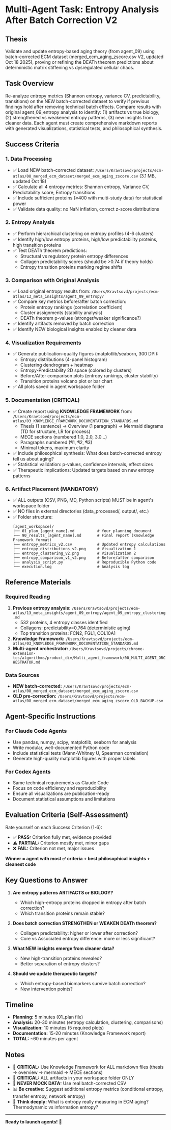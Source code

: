 # Multi-Agent Task: Entropy Analysis After Batch Correction V2

## Thesis
Validate and update entropy-based aging theory (from agent_09) using batch-corrected ECM dataset (merged_ecm_aging_zscore.csv V2, updated Oct 18 2025), proving or refining the DEATh theorem predictions about deterministic matrix stiffening vs dysregulated cellular chaos.

## Task Overview
Re-analyze entropy metrics (Shannon entropy, variance CV, predictability, transitions) on the NEW batch-corrected dataset to verify if previous findings hold after removing technical batch effects. Compare results with original agent_09_entropy analysis to identify: (1) artifacts vs true biology, (2) strengthened vs weakened entropy patterns, (3) new insights from cleaner data. Each agent must create comprehensive markdown reports with generated visualizations, statistical tests, and philosophical synthesis.

## Success Criteria

### 1. Data Processing
- ✅ Load NEW batch-corrected dataset: `/Users/Kravtsovd/projects/ecm-atlas/08_merged_ecm_dataset/merged_ecm_aging_zscore.csv` (3.1 MB, updated Oct 18)
- ✅ Calculate all 4 entropy metrics: Shannon entropy, Variance CV, Predictability score, Entropy transitions
- ✅ Include sufficient proteins (≥400 with multi-study data) for statistical power
- ✅ Validate data quality: no NaN inflation, correct z-score distributions

### 2. Entropy Analysis
- ✅ Perform hierarchical clustering on entropy profiles (4-6 clusters)
- ✅ Identify high/low entropy proteins, high/low predictability proteins, high transition proteins
- ✅ Test DEATh theorem predictions:
  - Structural vs regulatory protein entropy differences
  - Collagen predictability scores (should be >0.74 if theory holds)
  - Entropy transition proteins marking regime shifts

### 3. Comparison with Original Analysis
- ✅ Load original entropy results from: `/Users/Kravtsovd/projects/ecm-atlas/13_meta_insights/agent_09_entropy/`
- ✅ Compare key metrics before/after batch correction:
  - Protein entropy rankings (correlation coefficient)
  - Cluster assignments (stability analysis)
  - DEATh theorem p-values (stronger/weaker significance?)
- ✅ Identify artifacts removed by batch correction
- ✅ Identify NEW biological insights enabled by cleaner data

### 4. Visualization Requirements
- ✅ Generate publication-quality figures (matplotlib/seaborn, 300 DPI):
  - Entropy distributions (4-panel histogram)
  - Clustering dendrogram + heatmap
  - Entropy-Predictability 2D space (colored by clusters)
  - Before/After comparison plots (entropy rankings, cluster stability)
  - Transition proteins volcano plot or bar chart
- ✅ All plots saved in agent workspace folder

### 5. Documentation (CRITICAL)
- ✅ Create report using **KNOWLEDGE FRAMEWORK** from: `/Users/Kravtsovd/projects/ecm-atlas/03_KNOWLEDGE_FRAMEWORK_DOCUMENTATION_STANDARDS.md`
  - Thesis (1 sentence) → Overview (1 paragraph) → Mermaid diagrams (TD for structure, LR for process)
  - MECE sections (numbered 1.0, 2.0, 3.0...)
  - Paragraphs numbered (¶1, ¶2, ¶3)
  - Minimal tokens, maximum clarity
- ✅ Include philosophical synthesis: What does batch-corrected entropy tell us about aging?
- ✅ Statistical validation: p-values, confidence intervals, effect sizes
- ✅ Therapeutic implications: Updated targets based on new entropy patterns

### 6. Artifact Placement (MANDATORY)
- ✅ ALL outputs (CSV, PNG, MD, Python scripts) MUST be in agent's workspace folder
- ✅ NO files in external directories (data_processed/, output/, etc.)
- ✅ Folder structure:
  ```
  [agent_workspace]/
  ├── 01_plan_[agent_name].md          # Your planning document
  ├── 90_results_[agent_name].md       # Final report (Knowledge Framework format)
  ├── entropy_metrics_v2.csv           # Updated entropy calculations
  ├── entropy_distributions_v2.png     # Visualization 1
  ├── entropy_clustering_v2.png        # Visualization 2
  ├── entropy_comparison_v1_v2.png     # Before/after comparison
  ├── analysis_script.py               # Reproducible Python code
  └── execution.log                    # Analysis log
  ```

## Reference Materials

### Required Reading
1. **Previous entropy analysis:** `/Users/Kravtsovd/projects/ecm-atlas/13_meta_insights/agent_09_entropy/agent_09_entropy_clustering.md`
   - 532 proteins, 4 entropy classes identified
   - Collagens: predictability=0.764 (deterministic aging)
   - Top transition proteins: FCN2, FGL1, COL10A1
2. **Knowledge Framework:** `/Users/Kravtsovd/projects/ecm-atlas/03_KNOWLEDGE_FRAMEWORK_DOCUMENTATION_STANDARDS.md`
3. **Multi-agent orchestrator:** `/Users/Kravtsovd/projects/chrome-extension-tcs/algorithms/product_div/Multi_agent_framework/00_MULTI_AGENT_ORCHESTRATOR.md`

### Data Sources
- **NEW batch-corrected:** `/Users/Kravtsovd/projects/ecm-atlas/08_merged_ecm_dataset/merged_ecm_aging_zscore.csv`
- **OLD pre-correction:** `/Users/Kravtsovd/projects/ecm-atlas/08_merged_ecm_dataset/merged_ecm_aging_zscore_OLD_BACKUP.csv`

## Agent-Specific Instructions

### For Claude Code Agents
- Use pandas, numpy, scipy, matplotlib, seaborn for analysis
- Write modular, well-documented Python code
- Include statistical tests (Mann-Whitney U, Spearman correlation)
- Generate high-quality matplotlib figures with proper labels

### For Codex Agents
- Same technical requirements as Claude Code
- Focus on code efficiency and reproducibility
- Ensure all visualizations are publication-ready
- Document statistical assumptions and limitations

## Evaluation Criteria (Self-Assessment)

Rate yourself on each Success Criterion (1-6):
- ✅ **PASS:** Criterion fully met, evidence provided
- ⚠️ **PARTIAL:** Criterion mostly met, minor gaps
- ❌ **FAIL:** Criterion not met, major issues

**Winner = agent with most ✅ criteria + best philosophical insights + cleanest code**

## Key Questions to Answer

1. **Are entropy patterns ARTIFACTS or BIOLOGY?**
   - Which high-entropy proteins dropped in entropy after batch correction?
   - Which transition proteins remain stable?

2. **Does batch correction STRENGTHEN or WEAKEN DEATh theorem?**
   - Collagen predictability: higher or lower after correction?
   - Core vs Associated entropy difference: more or less significant?

3. **What NEW insights emerge from cleaner data?**
   - New high-transition proteins revealed?
   - Better separation of entropy clusters?

4. **Should we update therapeutic targets?**
   - Which entropy-based biomarkers survive batch correction?
   - New intervention points?

## Timeline
- **Planning:** 5 minutes (01_plan file)
- **Analysis:** 20-30 minutes (entropy calculation, clustering, comparisons)
- **Visualization:** 10 minutes (5 required plots)
- **Documentation:** 15-20 minutes (Knowledge Framework report)
- **TOTAL:** ~60 minutes per agent

## Notes
- 🔴 **CRITICAL:** Use Knowledge Framework for ALL markdown files (thesis → overview → mermaid → MECE sections)
- 🔴 **CRITICAL:** ALL artifacts in your workspace folder ONLY
- 🔴 **NEVER MOCK DATA:** Use real batch-corrected CSV
- 📊 **Be creative:** Suggest additional entropy metrics (conditional entropy, transfer entropy, network entropy)
- 🧬 **Think deeply:** What is entropy really measuring in ECM aging? Thermodynamic vs information entropy?

---

**Ready to launch agents!** 🚀
